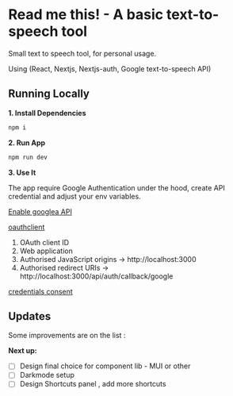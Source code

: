 # Read me this! - A basic text-to-speech tool

Small text to speech tool, for personal usage.

Using (React, Nextjs, Nextjs-auth, Google text-to-speech API)

## Running Locally

**1. Install Dependencies**

```bash
npm i
```

**2. Run App**

```bash
npm run dev
```

**3. Use It**

The app require Google Authentication under the hood, create API credential and adjust your env variables.

[Enable googlea API](https://console.cloud.google.com/apis/library/speech.googleapis.com)

[oauthclient](https://console.cloud.google.com/apis/credentials/oauthclient)

1.  OAuth client ID
2.  Web application
3.  Authorised JavaScript origins -> http://localhost:3000
4.  Authorised redirect URIs -> http://localhost:3000/api/auth/callback/google

[credentials consent](https://console.cloud.google.com/apis/credentials/consent)

## Updates

Some improvements are on the list :

**Next up:**

- [ ] Design final choice for component lib - MUI or other
- [ ] Darkmode setup
- [ ] Design Shortcuts panel , add more shortcuts
